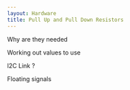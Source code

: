 ```yaml
---
layout: Hardware
title: Pull Up and Pull Down Resistors
---
```


Why are they needed

Working out values to use

I2C Link ?

Floating signals